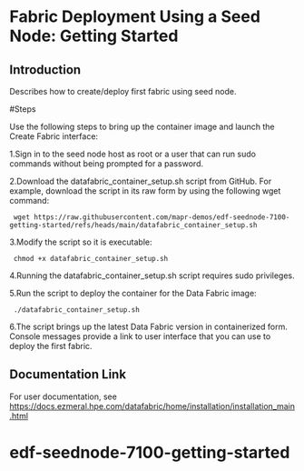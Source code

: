 # Fabric Deployment Using a Seed Node: Getting Started

## Introduction

Describes how to create/deploy first fabric  using  seed node.

#Steps

Use the following steps to bring up the container image and launch the Create Fabric interface:

1.Sign in to the seed node host as root or a user that can run sudo commands without being prompted for a password.

2.Download the datafabric_container_setup.sh script from GitHub. For example, download the script in its raw form by using the following wget command:
     
     wget https://raw.githubusercontent.com/mapr-demos/edf-seednode-7100-getting-started/refs/heads/main/datafabric_container_setup.sh

3.Modify the script so it is executable:
     
     chmod +x datafabric_container_setup.sh

4.Running the datafabric_container_setup.sh script requires sudo privileges.

5.Run the script to deploy the container for the Data Fabric image:
     
     ./datafabric_container_setup.sh

6.The script brings up the latest Data Fabric version in containerized form. Console messages provide a link to  user interface that you can use to deploy the first fabric.

## Documentation Link
For user documentation, see https://docs.ezmeral.hpe.com/datafabric/home/installation/installation_main.html






# edf-seednode-7100-getting-started
